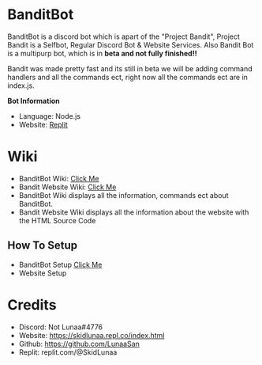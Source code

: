 #  BanditBot
BanditBot is a discord bot which is apart of the "Project Bandit", Project Bandit is a Selfbot, Regular Discord Bot & Website Services.
Also Bandit Bot is a multipurp bot, which is in **__beta and not fully finished__!!**

Bandit was made pretty fast and its still in beta we will be adding command handlers and all the commands ect, right now all the commands ect are in index.js.

**Bot Information**
+ Language: Node.js
+ Website: [Replit](https://replit.com/@SkidLunaa)

# Wiki 
- BanditBot Wiki: [Click Me](https://github.com/LunaaSan/BanditBot/wiki)
- Bandit Website Wiki: [Click Me]()
- BanditBot Wiki displays all the information, commands ect about BanditBot.
- Bandit Website Wiki displays all the information about the website with the HTML Source Code

## How To Setup
* BanditBot Setup [Click Me](https://github.com/LunaaSan/BanditBot/wiki/Setup)
* Website Setup

# Credits
+ Discord: Not Lunaa#4776
+ Website: https://skidlunaa.repl.co/index.html 
+ Github: https://github.com/LunaaSan
+ Replit: replit.com/@SkidLunaa
